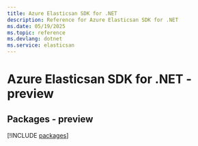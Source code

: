 ```yaml
---
title: Azure Elasticsan SDK for .NET
description: Reference for Azure Elasticsan SDK for .NET
ms.date: 05/19/2025
ms.topic: reference
ms.devlang: dotnet
ms.service: elasticsan
---
```

# Azure Elasticsan SDK for .NET - preview
## Packages - preview
[!INCLUDE [packages](elasticsan-index.md)]